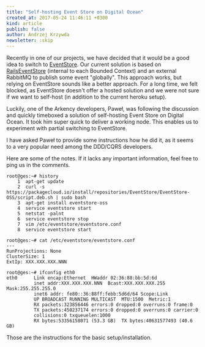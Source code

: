 ```yaml
---
title: "Self-hosting Event Store on Digital Ocean"
created_at: 2017-05-24 11:46:11 +0300
kind: article
publish: false
author: Andrzej Krzywda
newsletter: :skip
---
```


Recently in one of our projects, we have decided that it would be a good idea to switch to [EventStore](https://geteventstore.com). Our current solution is based on [RailsEventStore](https://github.com/arkency/rails_event_store) (internal to each Bounded Context) and an external RabbitMQ to publish some event "globally". This approach works, but relying on EventStore sounds like a better approach. For a long time, we felt blocked, as EventStore doesn't offer a hosted solution and we were not sure if we want to self-host (in addition to the current heroku setup).

<!-- more -->

Luckily, one of the Arkency developers, Paweł, was following the discussion and quickly timeboxed a solution of self-hosting Event Store on Digital Ocean. It took him super quick to deliver a working node. This enables us to experiment with partial switching to EventStore.

I have asked Paweł to provide some instructions how he did it, as it seems to a very popular need among the DDD/CQRS developers.

Here are some of the notes. If it lacks any important information, feel free to ping us in the comments.

```
root@ges:~# history
    1  apt-get update
    2  curl -s https://packagecloud.io/install/repositories/EventStore/EventStore-OSS/script.deb.sh | sudo bash
    3  apt-get install eventstore-oss
    4  service eventstore start
    5  netstat -palnt
    6  service eventstore stop
    7  vim /etc/eventstore/eventstore.conf
    8  service eventstore start
```


```
root@ges:~# cat /etc/eventstore/eventstore.conf
---
RunProjections: None
ClusterSize: 1
ExtIp: XXX.XXX.XXX.NNN
```

```
root@ges:~# ifconfig eth0
eth0      Link encap:Ethernet  HWaddr 02:36:88:bb:5d:6d
          inet addr:XXX.XXX.XXX.NNN  Bcast:XXX.XXX.XXX.255  Mask:255.255.255.0
          inet6 addr: fe80::36:88ff:febb:5d6d/64 Scope:Link
          UP BROADCAST RUNNING MULTICAST  MTU:1500  Metric:1
          RX packets:323856446 errors:0 dropped:0 overruns:0 frame:0
          TX packets:450237174 errors:0 dropped:0 overruns:0 carrier:0
          collisions:0 txqueuelen:1000
          RX bytes:53356158071 (53.3 GB)  TX bytes:40631577493 (40.6 GB)
```

Those are the instructions for the basic setup/installation.